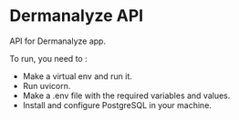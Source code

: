 # Dermanalyze API
API for Dermanalyze app.

To run, you need to :
- Make a virtual env and run it.
- Run uvicorn.
- Make a .env file with the required variables and values.
- Install and configure PostgreSQL in your machine.
